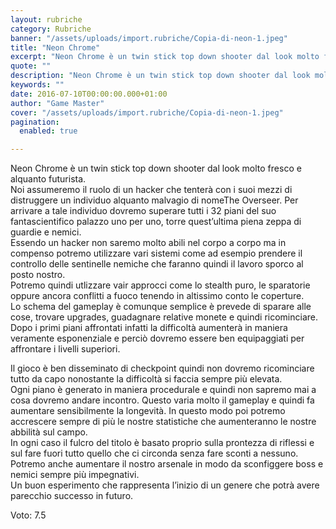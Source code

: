 ```yaml
---
layout: rubriche
category: Rubriche
banner: "/assets/uploads/import.rubriche/Copia-di-neon-1.jpeg"
title: "Neon Chrome"
excerpt: "Neon Chrome è un twin stick top down shooter dal look molto fresco e alquanto futurista. Noi assumeremo il ruolo di un hacker che tenterà con i suoi mezzi di distruggere un individuo alquanto malvagio di nomeThe Overseer. Per arrivare a tale individuo dovremo superare tutti i 32 piani del suo fantascientifico palazzo uno per [&hellip"
quote: ""
description: "Neon Chrome è un twin stick top down shooter dal look molto fresco e alquanto futurista. Noi assumeremo il ruolo di un hacker che tenterà con i suoi mezzi di distruggere un individuo alquanto malvagio di nomeThe Overseer. Per arrivare a tale individuo dovremo superare tutti i 32 piani del suo fantascientifico palazzo uno per [&hellip"
keywords: ""
date: 2016-07-10T00:00:00.000+01:00
author: "Game Master"
cover: "/assets/uploads/import.rubriche/Copia-di-neon-1.jpeg"
pagination:
  enabled: true

---
```


  
Neon Chrome è un twin stick top down shooter dal look molto fresco e alquanto futurista.  
Noi assumeremo il ruolo di un hacker che tenterà con i suoi mezzi di distruggere un individuo alquanto malvagio di nomeThe Overseer. Per arrivare a tale individuo dovremo superare tutti i 32 piani del suo fantascientifico palazzo uno per uno, torre quest’ultima piena zeppa di guardie e nemici.  
Essendo un hacker non saremo molto abili nel corpo a corpo ma in compenso potremo utilizzare vari sistemi come ad esempio prendere il controllo delle sentinelle nemiche che faranno quindi il lavoro sporco al posto nostro.  
Potremo quindi utlizzare vair approcci come lo stealth puro, le sparatorie oppure ancora conflitti a fuoco tenendo in altissimo conto le coperture.  
Lo schema del gameplay è comunque semplice è prevede di sparare alle cose, trovare upgrades, guadagnare relative monete e quindi ricominciare. Dopo i primi piani affrontati infatti la difficoltà aumenterà in maniera veramente esponenziale e perciò dovremo essere ben equipaggiati per affrontare i livelli superiori.

Il gioco è ben disseminato di checkpoint quindi non dovremo ricominciare tutto da capo nonostante la difficoltà si faccia sempre più elevata.  
Ogni piano è generato in maniera procedurale e quindi non sapremo mai a cosa dovremo andare incontro. Questo varia molto il gameplay e quindi fa aumentare sensibilmente la longevità. In questo modo poi potremo accrescere sempre di più le nostre statistiche che aumenteranno le nostre abbilità sul campo.  
In ogni caso il fulcro del titolo è basato proprio sulla prontezza di riflessi e sul fare fuori tutto quello che ci circonda senza fare sconti a nessuno.  
Potremo anche aumentare il nostro arsenale in modo da sconfiggere boss e nemici sempre più impegnativi.  
Un buon esperimento che rappresenta l’inizio di un genere che potrà avere parecchio successo in futuro.

Voto: 7.5